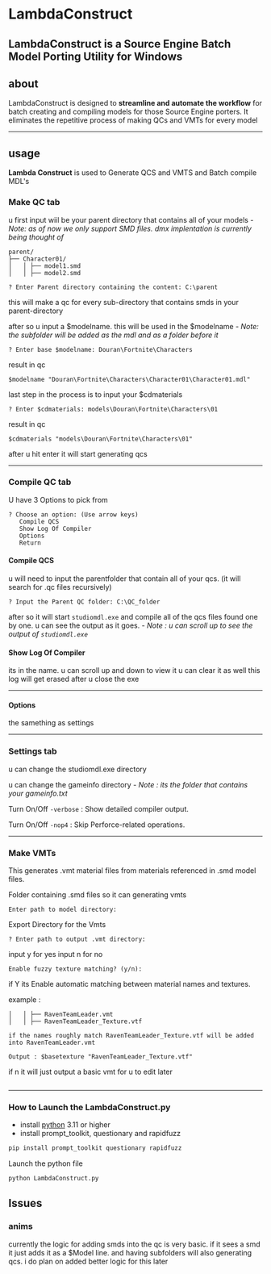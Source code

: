 # LambdaConstruct
LambdaConstruct is a Source Engine Batch Model Porting Utility for Windows
---

## about

LambdaConstruct is designed to **streamline and automate the workflow** for batch creating and compiling models 
for those Source Engine porters. It eliminates the repetitive process of making QCs and VMTs for every model

---

## usage

**Lambda Construct** is used to Generate QCS and VMTS and Batch compile MDL's

### Make QC tab
u first input wiil be your parent directory that contains all of your models - *Note: as of now we only support SMD files. dmx implentation is currently being thought of*
```
parent/
├── Character01/
│   │ ├── model1.smd
│   │ ├── model2.smd
```

```
? Enter Parent directory containing the content: C:\parent
```
this will make a qc for every sub-directory that contains smds in your parent-directory

after so u input a $modelname. this will be used in the $modelname - *Note: the subfolder will be added as the mdl and as a folder before it*

```
? Enter base $modelname: Douran\Fortnite\Characters
```
result in qc
```
$modelname "Douran\Fortnite\Characters\Character01\Character01.mdl"
```
last step in the process is to input your $cdmaterials
```
? Enter $cdmaterials: models\Douran\Fortnite\Characters\01
```
result in qc
```
$cdmaterials "models\Douran\Fortnite\Characters\01"
```

after u hit enter it will start generating qcs

---

### Compile QC tab

U have 3 Options to pick from
```
? Choose an option: (Use arrow keys)
   Compile QCS
   Show Log Of Compiler
   Options
   Return
```

#### Compile QCS

u will need to input the parentfolder that contain all of your qcs.
(it will search for .qc files recursively)
```
? Input the Parent QC folder: C:\QC_folder
```

after so it will start ```studiomdl.exe``` and compile all of the qcs files found one by one. u can see the output as it goes. - *Note : u can scroll up to see the output of ```studiomdl.exe```*

#### Show Log Of Compiler
its in the name.
u can scroll up and down to view it
u can clear it as well
this log will get erased after u close the exe

---

#### Options

the samething as settings

---

### Settings tab

u can change the studiomdl.exe directory

u can change the gameinfo directory - *Note : its the folder that contains your gameinfo.txt*

Turn On/Off ```-verbose``` : Show detailed compiler output.

Turn On/Off ```-nop4``` : Skip Perforce-related operations.

---

### Make VMTs
This generates .vmt material files from materials referenced in .smd model files.

Folder containing .smd files so it can generating vmts
```
Enter path to model directory: 
```
Export Directory for the Vmts
```
? Enter path to output .vmt directory: 
```
input y for yes input n for no
```
Enable fuzzy texture matching? (y/n): 
```
if Y its Enable automatic matching between material names and textures.

example :
```
│   │ ├── RavenTeamLeader.vmt
│   │ ├── RavenTeamLeader_Texture.vtf

if the names roughly match RavenTeamLeader_Texture.vtf will be added into RavenTeamLeader.vmt

Output : $basetexture "RavenTeamLeader_Texture.vtf"
```

if n it will just output a basic vmt for u to edit later
```
```

---

### How to Launch the LambdaConstruct.py

- install [python](https://www.python.org/) 3.11 or higher
- install prompt_toolkit, questionary and rapidfuzz

```bash
pip install prompt_toolkit questionary rapidfuzz
```
Launch the python file
```bash
python LambdaConstruct.py
```

## Issues

### anims

currently the logic for adding smds into the qc is very basic. if it sees a smd it just adds it as a $Model line. and having subfolders will also generating qcs. i do plan on added better logic for this later
